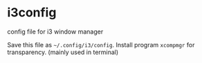 # i3config
config file for i3 window manager

Save this file as `~/.config/i3/config`.
Install program `xcompmgr` for transparency. (mainly used in terminal)
